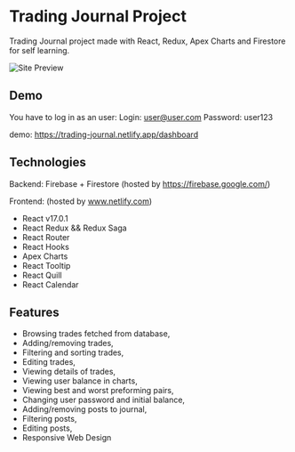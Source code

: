 # Trading Journal Project

Trading Journal project made with React, Redux, Apex Charts and Firestore for self learning.

![Site Preview](https://user-images.githubusercontent.com/37024620/106732422-f91efe80-6610-11eb-903b-9711cecd8366.png)

## Demo

You have to log in as an user:
Login: user@user.com
Password: user123

demo: https://trading-journal.netlify.app/dashboard

## Technologies

Backend: Firebase + Firestore (hosted by https://firebase.google.com/)

Frontend: (hosted by www.netlify.com)

- React v17.0.1
- React Redux && Redux Saga
- React Router
- React Hooks
- Apex Charts
- React Tooltip
- React Quill
- React Calendar

## Features

- Browsing trades fetched from database,
- Adding/removing trades,
- Filtering and sorting trades,
- Editing trades,
- Viewing details of trades,
- Viewing user balance in charts,
- Viewing best and worst preforming pairs,
- Changing user password and initial balance,
- Adding/removing posts to journal,
- Filtering posts,
- Editing posts,
- Responsive Web Design
